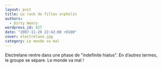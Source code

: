 ```yaml
---
layout: post
title: Le rock de filles orphelin
authors:
  - Dirty Henry
wordpress_id: 427
date: "2007-11-20 22:42:00 +0100"
cover: electrelane.jpg
category: Le monde va mal
---
```


Electrelane rentre dans une phase de "indefinite hiatus". En d’autres termes, le
groupe se sépare. Le monde va mal !
